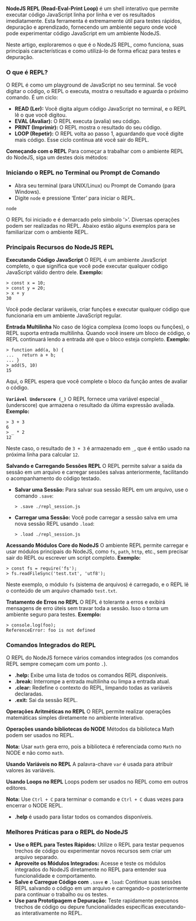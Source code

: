 **NodeJS REPL (Read-Eval-Print Loop)** é um shell interativo que permite executar código JavaScript linha por linha e ver os resultados imediatamente. Esta ferramenta é extremamente útil para testes rápidos, depuração e aprendizado, fornecendo um ambiente seguro onde você pode experimentar código JavaScript em um ambiente NodeJS.

Neste artigo, exploraremos o que é o NodeJS REPL, como funciona, suas principais características e como utilizá-lo de forma eficaz para testes e depuração.

### **O que é REPL?** 
O REPL é como um playground de JavaScript no seu terminal. Se você digitar o código, o REPL o executa, mostra o resultado e aguarda o próximo comando. É um ciclo:

- **READ (Ler):** Você digita algum código JavaScript no terminal, e o REPL lê o que você digitou.
- **EVAL (Avaliar):** O REPL executa (avalia) seu código.
- **PRINT (Imprimir):** O REPL mostra o resultado do seu código.
- **LOOP (Repetir):** O REPL volta ao passo 1, aguardando que você digite mais código. Esse ciclo continua até você sair do REPL.

**Começando com o REPL**
Para começar a trabalhar com o ambiente REPL do NodeJS, siga um destes dois métodos:

### **Iniciando o REPL no Terminal ou Prompt de Comando**

- Abra seu terminal (para UNIX/Linux) ou Prompt de Comando (para Windows).
- Digite `node` e pressione ‘Enter’ para iniciar o REPL.

```
node
```

O REPL foi iniciado e é demarcado pelo símbolo ‘>’. Diversas operações podem ser realizadas no REPL. Abaixo estão alguns exemplos para se familiarizar com o ambiente REPL.


### **Principais Recursos do NodeJS REPL**

**Executando Código JavaScript** 
O REPL é um ambiente JavaScript completo, o que significa que você pode executar qualquer código JavaScript válido dentro dele.
**Exemplo:**

```
> const x = 10;
> const y = 20;
> x + y
30
```

Você pode declarar variáveis, criar funções e executar qualquer código que funcionaria em um ambiente JavaScript regular.

**Entrada Multilinha** 
No caso de lógica complexa (como loops ou funções), o REPL suporta entrada multilinha. Quando você insere um bloco de código, o REPL continuará lendo a entrada até que o bloco esteja completo.
**Exemplo:**

```
> function add(a, b) {
...   return a + b;
... }
> add(5, 10)
15
```

Aqui, o REPL espera que você complete o bloco da função antes de avaliar o código.

**`Variável Underscore (_)`** 
O REPL fornece uma variável especial `_` (underscore) que armazena o resultado da última expressão avaliada.
**Exemplo:**

```
> 3 + 3
6
> _ * 2
12
```

Neste caso, o resultado de `3 + 3` é armazenado em `_`, que é então usado na próxima linha para calcular `12`.

**Salvando e Carregando Sessões REPL** 
O REPL permite salvar a saída da sessão em um arquivo e carregar sessões salvas anteriormente, facilitando o acompanhamento do código testado.

- **Salvar uma Sessão:** Para salvar sua sessão REPL em um arquivo, use o comando `.save`:

    ```
    > .save ./repl_session.js
    ```

- **Carregar uma Sessão:** Você pode carregar a sessão salva em uma nova sessão REPL usando `.load`:

    ```
    > .load ./repl_session.js
    ```

**Acessando Módulos Core do NodeJS** 
O ambiente REPL permite carregar e usar módulos principais do NodeJS, como `fs`, `path`, `http`, etc., sem precisar sair do REPL ou escrever um script completo.
**Exemplo:**

```
> const fs = require('fs');
> fs.readFileSync('test.txt', 'utf8');
```

Neste exemplo, o módulo `fs` (sistema de arquivos) é carregado, e o REPL lê o conteúdo de um arquivo chamado `test.txt`.

**Tratamento de Erros no REPL** 
O REPL é tolerante a erros e exibirá mensagens de erro úteis sem travar toda a sessão. Isso o torna um ambiente seguro para testes.
**Exemplo:**

```
> console.log(foo);
ReferenceError: foo is not defined
```


### **Comandos Integrados do REPL** 
O REPL do NodeJS fornece vários comandos integrados (os comandos REPL sempre começam com um ponto `.`).
- **.help:** Exibe uma lista de todos os comandos REPL disponíveis.
- **.break:** Interrompe a entrada multilinha ou limpa a entrada atual.
- **.clear:** Redefine o contexto do REPL, limpando todas as variáveis declaradas.
- **.exit:** Sai da sessão REPL.

**Operações Aritméticas no REPL** 
O REPL permite realizar operações matemáticas simples diretamente no ambiente interativo.

**Operações usando bibliotecas do NODE** 
Métodos da biblioteca Math podem ser usados no REPL.

**Nota:** 
Usar `math` gera erro, pois a biblioteca é referenciada como `Math` no NODE e não como `math`.

**Usando Variáveis no REPL** 
A palavra-chave `var` é usada para atribuir valores às variáveis.

**Usando Loops no REPL** 
Loops podem ser usados no REPL como em outros editores.

**Nota:** 
Use `Ctrl + C` para terminar o comando e `Ctrl + C` duas vezes para encerrar o NODE REPL.
- **.help** é usado para listar todos os comandos disponíveis.

### **Melhores Práticas para o REPL do NodeJS**

- **Use o REPL para Testes Rápidos:** Utilize o REPL para testar pequenos trechos de código ou experimentar novos recursos sem criar um arquivo separado.
- **Aproveite os Módulos Integrados:** Acesse e teste os módulos integrados do NodeJS diretamente no REPL para entender sua funcionalidade e comportamento.
- **Salve e Carregue Código com** `.save` **e** `.load`**:** Continue suas sessões REPL salvando o código em um arquivo e carregando-o posteriormente para continuar o trabalho ou os testes.
- **Use para Prototipagem e Depuração:** Teste rapidamente pequenos trechos de código ou depure funcionalidades específicas executando-as interativamente no REPL.



